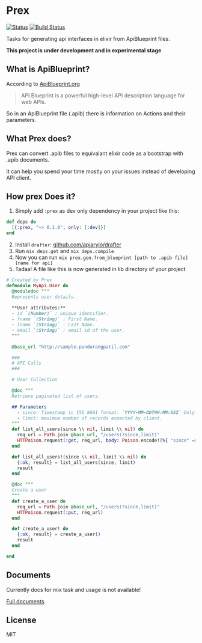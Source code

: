 # Prex
[![Status](https://img.shields.io/badge/status-under%20development-red.svg)]()
[![Build Status](https://travis-ci.org/alisinabh/prex.svg?branch=master)](https://travis-ci.org/alisinabh/prex)

Tasks for generating api interfaces in elixir from ApiBlueprint files.

**This project is under development and in experimental stage**

## What is ApiBlueprint?

According to [ApiBlueprint.org](https://apiblueprint.org/)

> API Blueprint is a powerful high-level API description language for web APIs.

So in an ApiBlueprint file (.apib) there is information on Actions and their parameters.

## What Prex does?

Prex can convert .apib files to equivalant elixir code as a bootstrap with .apib documents.

It can help you spend your time mostly on your issues instead of developing API client.

## How prex Does it?

1. Simply add ``:prex`` as dev only dependency in your project like this:

```elixir
def deps do
  [{:prex, "~> 0.1.0", only: [:dev]}]
end
```

2. Install ``drafter``: [github.com/apiaryio/drafter](https://github.com/apiaryio/drafter#install)
3. Run ``mix deps.get`` and ``mix deps.compile``
4. Now you can run ``mix prex.gen.from_blueprint [path to .apib file] [name for api]``
5. Tadaa! A file like this is now generated in lib directory of your project

```elixir
# Created by Prex
defmodule MyApi.User do
  @moduledoc """
  Represents user details.
  
  **User attributes:**
  - id `(Number)` : unique identifier.
  - fname `(String)` : First Name.
  - lname `(String)` : Last Name.
  - email `(String)` : email id of the user.
  """

  @base_url "http://sample.pandurangpatil.com"

  ###
  # API Calls
  ###

  # User Collection

  @doc """
  Retrieve paginated list of users.

  ## Parameters
    - since: Timestamp in ISO 8601 format: `YYYY-MM-DDTHH:MM:SSZ` Only users updated at or after this time are returned.
    - limit: maximum number of records expected by client.
  """
  def list_all_users(since \\ nil, limit \\ nil) do
    req_url = Path.join @base_url, "/users(?since,limit)"
    HTTPoison.request(:get, req_url, body: Poison.encode!(%{ "since" => since, "limit" => limit}), headers: ["Content-Type": "application/json"])
  end

  def list_all_users!(since \\ nil, limit \\ nil) do
    {:ok, result} = list_all_users(since, limit)
    result
  end

  @doc """
  Create a user
  """
  def create_a_user do
    req_url = Path.join @base_url, "/users(?since,limit)"
    HTTPoison.request(:put, req_url)
  end

  def create_a_user! do
    {:ok, result} = create_a_user()
    result
  end

end
```

## Documents

Currently docs for mix task and usage is not available!

[Full documents](https://hexdocs.pm/prex).

## License

MIT
